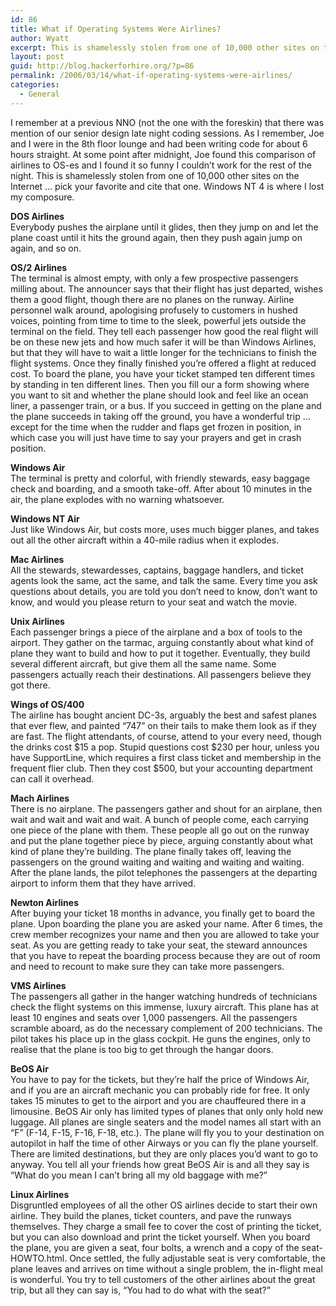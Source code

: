 ```yaml
---
id: 86
title: What if Operating Systems Were Airlines?
author: Wyatt
excerpt: This is shamelessly stolen from one of 10,000 other sites on the Internet ... pick your favorite an cite that one.
layout: post
guid: http://blog.hackerforhire.org/?p=86
permalink: /2006/03/14/what-if-operating-systems-were-airlines/
categories:
  - General
---
```

I remember at a previous NNO (not the one with the foreskin) that there was mention of our senior design late night coding sessions. As I remember, Joe and I were in the 8th floor lounge and had been writing code for about 6 hours straight. At some point after midnight, Joe found this comparison of airlines to OS-es and I found it so funny I couldn&#8217;t work for the rest of the night. This is shamelessly stolen from one of 10,000 other sites on the Internet &#8230; pick your favorite and cite that one. Windows NT 4 is where I lost my composure.  
<!--more-->

  
**DOS Airlines**  
Everybody pushes the airplane until it glides, then they jump on and let the plane coast until it hits the ground again, then they push again jump on again, and so on.

**OS/2 Airlines**  
The terminal is almost empty, with only a few prospective passengers milling about. The announcer says that their flight has just departed, wishes them a good flight, though there are no planes on the runway. Airline personnel walk around, apologising profusely to customers in hushed voices, pointing from time to time to the sleek, powerful jets outside the terminal on the field. They tell each passenger how good the real flight will be on these new jets and how much safer it will be than Windows Airlines, but that they will have to wait a little longer for the technicians to finish the flight systems. Once they finally finished you&#8217;re offered a flight at reduced cost. To board the plane, you have your ticket stamped ten different times by standing in ten different lines. Then you fill our a form showing where you want to sit and whether the plane should look and feel like an ocean liner, a passenger train, or a bus. If you succeed in getting on the plane and the plane succeeds in taking off the ground, you have a wonderful trip &#8230; except for the time when the rudder and flaps get frozen in position, in which case you will just have time to say your prayers and get in crash position.

**Windows Air**  
The terminal is pretty and colorful, with friendly stewards, easy baggage check and boarding, and a smooth take-off. After about 10 minutes in the air, the plane explodes with no warning whatsoever.

**Windows NT Air**  
Just like Windows Air, but costs more, uses much bigger planes, and takes out all the other aircraft within a 40-mile radius when it explodes.

**Mac Airlines**  
All the stewards, stewardesses, captains, baggage handlers, and ticket agents look the same, act the same, and talk the same. Every time you ask questions about details, you are told you don&#8217;t need to know, don&#8217;t want to know, and would you please return to your seat and watch the movie.

**Unix Airlines**  
Each passenger brings a piece of the airplane and a box of tools to the airport. They gather on the tarmac, arguing constantly about what kind of plane they want to build and how to put it together. Eventually, they build several different aircraft, but give them all the same name. Some passengers actually reach their destinations. All passengers believe they got there.

**Wings of OS/400**  
The airline has bought ancient DC-3s, arguably the best and safest planes that ever flew, and painted &#8220;747&#8221; on their tails to make them look as if they are fast. The flight attendants, of course, attend to your every need, though the drinks cost $15 a pop. Stupid questions cost $230 per hour, unless you have SupportLine, which requires a first class ticket and membership in the frequent flier club. Then they cost $500, but your accounting department can call it overhead.

**Mach Airlines**  
There is no airplane. The passengers gather and shout for an airplane, then wait and wait and wait and wait. A bunch of people come, each carrying one piece of the plane with them. These people all go out on the runway and put the plane together piece by piece, arguing constantly about what kind of plane they&#8217;re building. The plane finally takes off, leaving the passengers on the ground waiting and waiting and waiting and waiting. After the plane lands, the pilot telephones the passengers at the departing airport to inform them that they have arrived.

**Newton Airlines**  
After buying your ticket 18 months in advance, you finally get to board the plane. Upon boarding the plane you are asked your name. After 6 times, the crew member recognizes your name and then you are allowed to take your seat. As you are getting ready to take your seat, the steward announces that you have to repeat the boarding process because they are out of room and need to recount to make sure they can take more passengers.

**VMS Airlines**  
The passengers all gather in the hanger watching hundreds of technicians check the flight systems on this immense, luxury aircraft. This plane has at least 10 engines and seats over 1,000 passengers. All the passengers scramble aboard, as do the necessary complement of 200 technicians. The pilot takes his place up in the glass cockpit. He guns the engines, only to realise that the plane is too big to get through the hangar doors.

**BeOS Air**  
You have to pay for the tickets, but they&#8217;re half the price of Windows Air, and if you are an aircraft mechanic you can probably ride for free. It only takes 15 minutes to get to the airport and you are chauffeured there in a limousine. BeOS Air only has limited types of planes that only only hold new luggage. All planes are single seaters and the model names all start with an &#8220;F&#8221; (F-14, F-15, F-16, F-18, etc.). The plane will fly you to your destination on autopilot in half the time of other Airways or you can fly the plane yourself. There are limited destinations, but they are only places you&#8217;d want to go to anyway. You tell all your friends how great BeOS Air is and all they say is &#8220;What do you mean I can&#8217;t bring all my old baggage with me?&#8221;

**Linux Airlines**  
Disgruntled employees of all the other OS airlines decide to start their own airline. They build the planes, ticket counters, and pave the runways themselves. They charge a small fee to cover the cost of printing the ticket, but you can also download and print the ticket yourself. When you board the plane, you are given a seat, four bolts, a wrench and a copy of the seat-HOWTO.html. Once settled, the fully adjustable seat is very comfortable, the plane leaves and arrives on time without a single problem, the in-flight meal is wonderful. You try to tell customers of the other airlines about the great trip, but all they can say is, &#8220;You had to do what with the seat?&#8221;